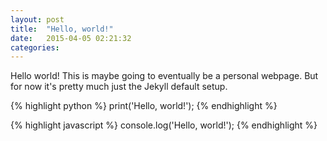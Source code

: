 ```yaml
---
layout: post
title:  "Hello, world!"
date:   2015-04-05 02:21:32
categories:
---
```

Hello world! This is maybe going to eventually be a personal webpage.
But for now it's pretty much just the Jekyll default setup.

{% highlight python %}
print('Hello, world!');
{% endhighlight %}

{% highlight javascript %}
console.log('Hello, world!');
{% endhighlight %}
